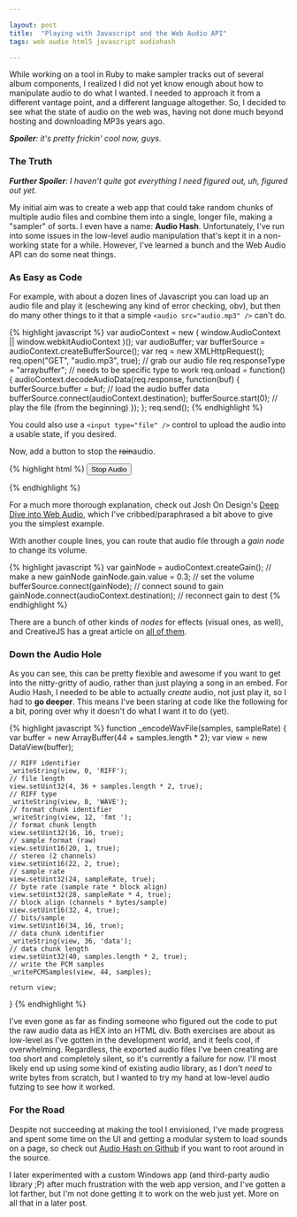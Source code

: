 ```yaml
---

layout: post
title:  "Playing with Javascript and the Web Audio API"
tags: web audio html5 javascript audiohash

---
```


While working on a tool in Ruby to make sampler tracks out of several album components, I realized I did not yet know enough about how to manipulate audio to do what I wanted. I needed to approach it from a different vantage point, and a different language altogether. So, I decided to see what the state of audio on the web was, having not done much beyond hosting and downloading MP3s years ago.

_**Spoiler**: it's pretty frickin' cool now, guys._

<!--more-->

### The Truth

_**Further Spoiler**: I haven't quite got everything I need figured out, uh, figured out yet._

My initial aim was to create a web app that could take random chunks of multiple audio files and combine them into a single, longer file, making a "sampler" of sorts. I even have a name: **Audio Hash**. Unfortunately, I've run into some issues in the low-level audio manipulation that's kept it in a non-working state for a while. However, I've learned a bunch and the Web Audio API can do some neat things.

### As Easy as Code 

For example, with about a dozen lines of Javascript you can load up an audio file and play it (eschewing any kind of error checking, obv), but then do many other things to it that a simple `<audio src="audio.mp3" />` can't do.

{% highlight javascript %}
var audioContext = new ( window.AudioContext || window.webkitAudioContext )();
var audioBuffer;
var bufferSource = audioContext.createBufferSource();
var req = new XMLHttpRequest();
req.open("GET", "audio.mp3", true); // grab our audio file
req.responseType = "arraybuffer";   // needs to be specific type to work
req.onload = function() {
    audioContext.decodeAudioData(req.response, function(buf) {
        bufferSource.buffer = buf;  // load the audio buffer data 
        bufferSource.connect(audioContext.destination);
        bufferSource.start(0);      // play the file (from the beginning)
    });
};
req.send();
{% endhighlight %}

You could also use a `<input type="file" />` control to upload the audio into a usable state, if you desired.

Now, add a button to stop the <s>rain</s>audio.

{% highlight html %}
<button id='stopAudio'>Stop Audio</button>
<script>
    document.getElementById('stopAudio').addEventListener('click', function() { 
        bufferSource.stop(); 
    });
</script>
{% endhighlight %}

For a much more thorough explanation, check out Josh On Design's [Deep Dive into Web Audio](http://joshondesign.com/p/books/canvasdeepdive/chapter12.html), which I've cribbed/paraphrased a bit above to give you the simplest example.

With another couple lines, you can route that audio file through a *gain node* to change its volume.

{% highlight javascript %}
var gainNode = audioContext.createGain();   // make a new gainNode
gainNode.gain.value = 0.3;                  // set the volume
bufferSource.connect(gainNode);             // connect sound to gain
gainNode.connect(audioContext.destination); // reconnect gain to dest
{% endhighlight %}

There are a bunch of other kinds of *nodes* for effects (visual ones, as well), and CreativeJS has a great article on [all of them](http://creativejs.com/resources/web-audio-api-getting-started).

### Down the Audio Hole

As you can see, this can be pretty flexible and awesome if you want to get into the nitty-gritty of audio, rather than just playing a song in an embed. For Audio Hash, I needed to be able to actually *create* audio, not just play it, so I had to **go deeper**. This means I've been staring at code like the following for a bit, poring over why it doesn't do what I want it to do (yet).

{% highlight javascript %}
function _encodeWavFile(samples, sampleRate) {
    var buffer = new ArrayBuffer(44 + samples.length * 2);
    var view = new DataView(buffer);
    
    // RIFF identifier
    _writeString(view, 0, 'RIFF');
    // file length
    view.setUint32(4, 36 + samples.length * 2, true);
    // RIFF type
    _writeString(view, 8, 'WAVE');
    // format chunk identifier
    _writeString(view, 12, 'fmt ');
    // format chunk length
    view.setUint32(16, 16, true);
    // sample format (raw)
    view.setUint16(20, 1, true);
    // stereo (2 channels)
    view.setUint16(22, 2, true);
    // sample rate
    view.setUint32(24, sampleRate, true);
    // byte rate (sample rate * block align)
    view.setUint32(28, sampleRate * 4, true);
    // block align (channels * bytes/sample)
    view.setUint16(32, 4, true);
    // bits/sample
    view.setUint16(34, 16, true);
    // data chunk identifier
    _writeString(view, 36, 'data');
    // data chunk length
    view.setUint32(40, samples.length * 2, true);
    // write the PCM samples
    _writePCMSamples(view, 44, samples);
    
    return view;
}
{% endhighlight %}

I've even gone as far as finding someone who figured out the code to put the raw audio data as HEX into an HTML div. Both exercises are about as low-level as I've gotten in the development world, and it feels cool, if overwhelming. Regardless, the exported audio files I've been creating are too short and completely silent, so it's currently a failure for now. I'll most likely end up using some kind of existing audio library, as I don't *need* to write bytes from scratch, but I wanted to try my hand at low-level audio futzing to see how it worked.

### For the Road

Despite not succeeding at making the tool I envisioned, I've made progress and spent some time on the UI and getting a modular system to load sounds on a page, so check out [Audio Hash on Github](https://github.com/michaelchadwick/audiohash-web) if you want to root around in the source.

I later experimented with a custom Windows app (and third-party audio library ;P) after much frustration with the web app version, and I've gotten a lot farther, but I'm not done getting it to work on the web just yet. More on all that in a later post.